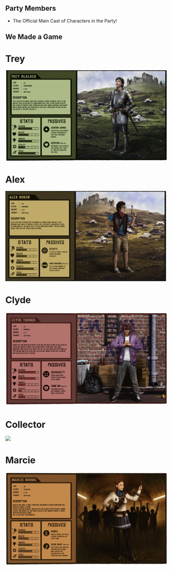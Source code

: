 ## Party Members

- The Official Main Cast of Characters in the Party! 


## We Made a Game 


# Trey 

![](https://github.com/T-Dev-CCM/WMAG-Showcase/blob/gh-pages/images/image9.jpeg?raw=true)


# Alex 

![](https://github.com/T-Dev-CCM/WMAG-Showcase/blob/gh-pages/images/image8.jpeg?raw=true)

# Clyde 

![](https://github.com/T-Dev-CCM/WMAG-Showcase/blob/gh-pages/images/image5.jpeg?raw=true)

# Collector 

![](https://github.com/T-Dev-CCM/WMAG-Showcase/blob/gh-pages/images/image4.png?raw=true)

# Marcie 

![](https://github.com/T-Dev-CCM/WMAG-Showcase/blob/gh-pages/images/image3.png?raw=true) 